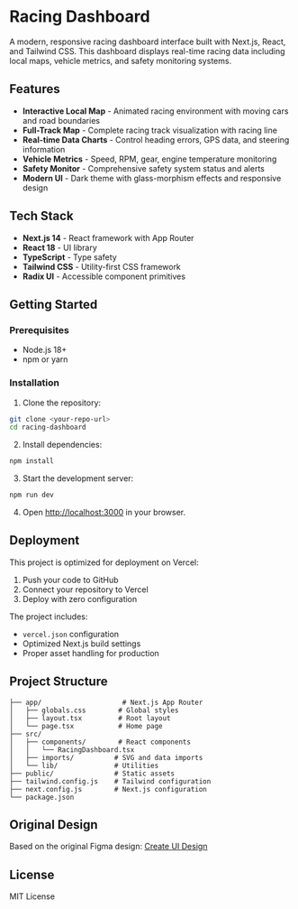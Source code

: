 
# Racing Dashboard

A modern, responsive racing dashboard interface built with Next.js, React, and Tailwind CSS. This dashboard displays real-time racing data including local maps, vehicle metrics, and safety monitoring systems.

## Features

- **Interactive Local Map** - Animated racing environment with moving cars and road boundaries
- **Full-Track Map** - Complete racing track visualization with racing line
- **Real-time Data Charts** - Control heading errors, GPS data, and steering information
- **Vehicle Metrics** - Speed, RPM, gear, engine temperature monitoring
- **Safety Monitor** - Comprehensive safety system status and alerts
- **Modern UI** - Dark theme with glass-morphism effects and responsive design

## Tech Stack

- **Next.js 14** - React framework with App Router
- **React 18** - UI library
- **TypeScript** - Type safety
- **Tailwind CSS** - Utility-first CSS framework
- **Radix UI** - Accessible component primitives

## Getting Started

### Prerequisites

- Node.js 18+ 
- npm or yarn

### Installation

1. Clone the repository:
```bash
git clone <your-repo-url>
cd racing-dashboard
```

2. Install dependencies:
```bash
npm install
```

3. Start the development server:
```bash
npm run dev
```

4. Open [http://localhost:3000](http://localhost:3000) in your browser.

## Deployment

This project is optimized for deployment on Vercel:

1. Push your code to GitHub
2. Connect your repository to Vercel
3. Deploy with zero configuration

The project includes:
- `vercel.json` configuration
- Optimized Next.js build settings
- Proper asset handling for production

## Project Structure

```
├── app/                    # Next.js App Router
│   ├── globals.css        # Global styles
│   ├── layout.tsx         # Root layout
│   └── page.tsx           # Home page
├── src/
│   ├── components/        # React components
│   │   └── RacingDashboard.tsx
│   ├── imports/          # SVG and data imports
│   └── lib/              # Utilities
├── public/               # Static assets
├── tailwind.config.js    # Tailwind configuration
├── next.config.js        # Next.js configuration
└── package.json
```

## Original Design

Based on the original Figma design: [Create UI Design](https://www.figma.com/design/8MfU6qUrjReez01Uj6gHin/Create-UI-Design)

## License

MIT License
  